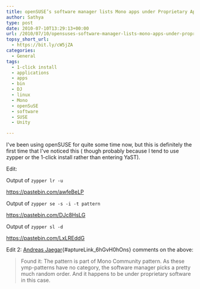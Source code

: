 ```yaml
---
title: openSUSE’s software manager lists Mono apps under Proprietary Applications Pattern
author: Sathya
type: post
date: 2010-07-10T13:29:13+00:00
url: /2010/07/10/opensuses-software-manager-lists-mono-apps-under-proprietary-applications-pattern/
topsy_short_url:
  - https://bit.ly/cW5jZA
categories:
  - General
tags:
  - 1-click install
  - applications
  - apps
  - bin
  - DJ
  - linux
  - Mono
  - openSuSE
  - software
  - SUSE
  - Unity

---
```

<img class="aligncenter size-medium wp-image-874" title="Mono Apps" src="https://i.sathyabh.at/ss/2010/07/mono-608x422.png" alt=""   srcset="https://i.sathyabh.at/ss/2010/07/mono-608x422.png 608w, https://i.sathyabh.at/ss/2010/07/mono-800x555.png 800w, https://i.sathyabh.at/ss/2010/07/mono.png 903w" sizes="(max-width: 608px) 100vw, 608px" />I've been using openSUSE for quite some time now, but this is definitely the first time that I've noticed this ( though probably because I tend to use zypper or the 1-click install rather than entering YaST).

Edit:
  
Output of `zypper lr -u`
  
<https://pastebin.com/awfeBeLP>

Output of `zypper se -s -i -t pattern`
  
<https://pastebin.com/DJc8HsLG>

Output of `zypper sl -d`
  
<https://pastebin.com/LxLREddG>

Edit 2: [Andreas Jaegar][1]{#aptureLink_6hGvH0hOns} comments on the above:

> Found it: The pattern is part of Mono Community pattern. As these ymp-patterns have no category, the software manager picks a pretty much random order. And it happens to be under proprietary software in this case.

 [1]: https://en.opensuse.org/User:A_jaeger
